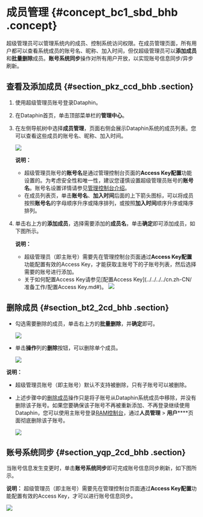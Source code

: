 # 成员管理 {#concept_bc1_sbd_bhb .concept}

超级管理员可以管理系统内的成员、控制系统访问权限。在成员管理页面，所有用户都可以查看系统成员的账号名、昵称、加入时间，但仅超级管理员可以**添加成员**和**批量删除**成员。**账号系统同步**操作对所有用户开放，以实现账号信息同步/异步刷新。

## 查看及添加成员 {#section_pkz_ccd_bhb .section}

1.  使用超级管理员账号登录Dataphin。
2.  在Dataphin首页，单击顶部菜单栏的**管理中心**。
3.  在左侧导航树中选择**成员管理**，页面右侧会展示Dataphin系统的成员列表。您可以查看这些成员的账号名、昵称、加入时间。

    ![](http://static-aliyun-doc.oss-cn-hangzhou.aliyuncs.com/assets/img/136281/156014709240434_zh-CN.png)

    **说明：** 

    -   超级管理员账号的**账号名**是通过管理控制台页面的**Access Key配置**功能设置的。为考虑安全性和唯一性，建议您谨慎设置超级管理员账号的**账号名**。账号名设置详情请参见[管理控制台介绍](cn.zh-CN/用户指南/界面引导/管理控制台介绍.md#)。
    -   在成员列表页，单击**账号名**、**加入时间**后面的上下箭头图标，可以将成员按照**账号名**的字母顺序升序或降序排列，或按照**加入时间**顺序升序或降序排列。
4.  单击右上方的**添加成员**，选择需要添加的**成员名**，单击**确定**即可添加成员，如下图所示。

    **说明：** 

    -   超级管理员（即主账号）需要先在管理控制台页面通过**Access Key配置**功能配置有效的Access Key，才能获取主账号下的子账号列表，然后选择需要的账号进行添加。
    -   关于如何配置Access Key请参见[配置Access Key](../../../../cn.zh-CN/准备工作/配置Access Key.md#)。
    ![](http://static-aliyun-doc.oss-cn-hangzhou.aliyuncs.com/assets/img/136281/156014709240449_zh-CN.png)


## 删除成员 {#section_bt2_2cd_bhb .section}

-   勾选需要删除的成员，单击右上方的**批量删除**，并**确定**即可。

    ![](http://static-aliyun-doc.oss-cn-hangzhou.aliyuncs.com/assets/img/136281/156014709248485_zh-CN.png)

-   单击**操作**列的**删除**按钮，可以删除单个成员。

    ![](http://static-aliyun-doc.oss-cn-hangzhou.aliyuncs.com/assets/img/136281/156014709248486_zh-CN.png)


**说明：** 

-   超级管理员账号（即主账号）默认不支持被删除，只有子账号可以被删除。
-   上述步骤中的[删除成员](#section_bt2_2cd_bhb)操作只是将子账号从Dataphin系统成员中移除，并没有删除该子账号。如果您要确保该子账号不再被重新添加、不再登录继续使用Dataphin，您可以使用主账号登录[RAM控制台](https://ram.console.aliyun.com/)，通过**人员管理** \> **用户******页面彻底删除该子账号。

    ![](http://static-aliyun-doc.oss-cn-hangzhou.aliyuncs.com/assets/img/136281/156014709248931_zh-CN.png)


## 账号系统同步 {#section_yqp_2cd_bhb .section}

当账号信息发生变更时，单击**账号系统同步**即可完成账号信息同步刷新，如下图所示。

**说明：** 超级管理员（即主账号）需要先在管理控制台页面通过**Access Key配置**功能配置有效的Access Key，才可以进行账号信息同步。

![](http://static-aliyun-doc.oss-cn-hangzhou.aliyuncs.com/assets/img/136281/156014709240450_zh-CN.png)

